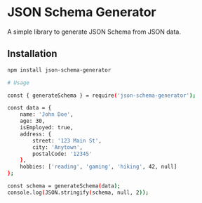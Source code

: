 # JSON Schema Generator

A simple library to generate JSON Schema from JSON data.

## Installation

```sh
npm install json-schema-generator

# Usage

const { generateSchema } = require('json-schema-generator');

const data = {
    name: 'John Doe',
    age: 30,
    isEmployed: true,
    address: {
        street: '123 Main St',
        city: 'Anytown',
        postalCode: '12345'
    },
    hobbies: ['reading', 'gaming', 'hiking', 42, null]
};

const schema = generateSchema(data);
console.log(JSON.stringify(schema, null, 2));


